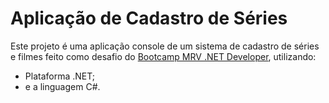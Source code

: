 # Aplicação de Cadastro de Séries

Este projeto é uma aplicação console de um sistema de cadastro de séries e filmes feito como desafio do [Bootcamp MRV .NET Developer](https://web.digitalinnovation.one/track/mrv-net-developer), utilizando:

  - Plataforma .NET;
  - e a linguagem C#.
